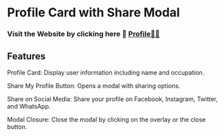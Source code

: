 # Profile Card with Share Modal
### Visit the Website by clicking here 🚀 <a href="https://ayushhhjaiswal.github.io/Profile-share-modal/">Profile🧑‍💻</a>
## Features

Profile Card: Display user information including name and occupation.

Share My Profile Button: Opens a modal with sharing options.

Share on Social Media: Share your profile on Facebook, Instagram, Twitter, and WhatsApp.

Modal Closure: Close the modal by clicking on the overlay or the close button.
